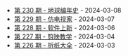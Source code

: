 * [第 230 期 - 地球编年史](https://day.tsq360.cf/posts/230-地球编年史) - 2024-03-08
* [第 229 期 - 仿电视家](https://day.tsq360.cf/posts/229-仿电视家) - 2024-03-07
* [第 228 期 - 软件上新](https://day.tsq360.cf/posts/228-软件上新) - 2024-03-06
* [第 227 期 - 剪映教学](https://day.tsq360.cf/posts/227-剪映教学) - 2024-03-04
* [第 226 期 - 折纸大全](https://day.tsq360.cf/posts/226-折纸大全) - 2024-03-03

